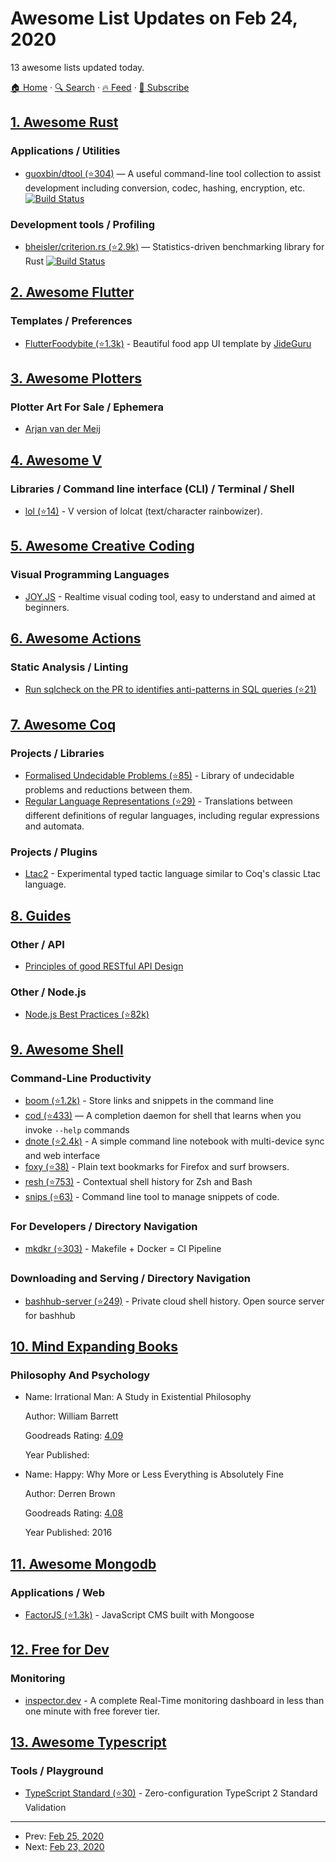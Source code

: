 # Awesome List Updates on Feb 24, 2020

13 awesome lists updated today.

[🏠 Home](/README.md) · [🔍 Search](https://www.trackawesomelist.com/search/) · [🔥 Feed](https://www.trackawesomelist.com/rss.xml) · [📮 Subscribe](https://trackawesomelist.us17.list-manage.com/subscribe?u=d2f0117aa829c83a63ec63c2f&id=36a103854c)



## [1. Awesome Rust](/content/rust-unofficial/awesome-rust/README.md)

### Applications / Utilities

*   [guoxbin/dtool (⭐304)](https://github.com/guoxbin/dtool) — A useful command-line tool collection to assist development including conversion, codec, hashing, encryption, etc. [![Build Status](https://api.travis-ci.org/guoxbin/dtool.svg?branch=master)](https://travis-ci.org/guoxbin/dtool)

### Development tools / Profiling

*   [bheisler/criterion.rs (⭐2.9k)](https://github.com/bheisler/criterion.rs) — Statistics-driven benchmarking library for Rust [![Build Status](https://api.travis-ci.org/bheisler/criterion.rs.svg?branch=master)](https://travis-ci.org/bheisler/criterion.rs)

## [2. Awesome Flutter](/content/Solido/awesome-flutter/README.md)

### Templates / Preferences

*   [FlutterFoodybite (⭐1.3k)](https://github.com/JideGuru/FlutterFoodybite) <!--stargazers:JideGuru/FlutterFoodybite--> - Beautiful food app UI template by [JideGuru](https://github.com/JideGuru)

## [3. Awesome Plotters](/content/beardicus/awesome-plotters/README.md)

### Plotter Art For Sale / Ephemera

*   [Arjan van der Meij](https://dutchplottr.nl/en/)

## [4. Awesome V](/content/vlang/awesome-v/README.md)

### Libraries / Command line interface (CLI) / Terminal / Shell

*   [lol (⭐14)](https://github.com/0xLeif/lol) - V version of lolcat (text/character rainbowizer).

## [5. Awesome Creative Coding](/content/terkelg/awesome-creative-coding/README.md)

### Visual Programming Languages

*   [JOY.JS](https://ncase.me/joy/) - Realtime visual coding tool, easy to understand and aimed at beginners.

## [6. Awesome Actions](/content/sdras/awesome-actions/README.md)

### Static Analysis / Linting

*   [Run sqlcheck on the PR to identifies anti-patterns in SQL queries (⭐21)](https://github.com/yokawasa/action-sqlcheck)

## [7. Awesome Coq](/content/coq-community/awesome-coq/README.md)

### Projects / Libraries

*   [Formalised Undecidable Problems (⭐85)](https://github.com/uds-psl/coq-library-undecidability) - Library of undecidable problems and reductions between them.
*   [Regular Language Representations (⭐29)](https://github.com/coq-community/reglang) - Translations between different definitions of regular languages, including regular expressions and automata.

### Projects / Plugins

*   [Ltac2](https://coq.inria.fr/refman/proof-engine/ltac2.html) - Experimental typed tactic language similar to Coq's classic Ltac language.

## [8. Guides](/content/NARKOZ/guides/README.md)

### Other / API

*   [Principles of good RESTful API
    Design](https://web.archive.org/web/20190315165355/https://www.codeplanet.io/principles-good-restful-api-design/)

### Other / Node.js

*   [Node.js Best Practices (⭐82k)](https://github.com/goldbergyoni/nodebestpractices#readme)

## [9. Awesome Shell](/content/alebcay/awesome-shell/README.md)

### Command-Line Productivity

*   [boom (⭐1.2k)](https://github.com/holman/boom) - Store links and snippets in the command line
*   [cod (⭐433)](https://github.com/dim-an/cod) — A completion daemon for shell that learns when you invoke `--help` commands
*   [dnote (⭐2.4k)](https://github.com/dnote/dnote) - A simple command line notebook with multi-device sync and web interface
*   [foxy (⭐38)](https://github.com/s-p-k/foxy) - Plain text bookmarks for Firefox and surf browsers.
*   [resh (⭐753)](https://github.com/curusarn/resh) - Contextual shell history for Zsh and Bash
*   [snips (⭐63)](https://github.com/srijanshetty/snips) - Command line tool to manage snippets of code.

### For Developers / Directory Navigation

*   [mkdkr (⭐303)](https://github.com/rosineygp/mkdkr) - Makefile + Docker = CI Pipeline

### Downloading and Serving / Directory Navigation

*   [bashhub-server (⭐249)](https://github.com/nicksherron/bashhub-server) - Private cloud shell history. Open source server for bashhub

## [10. Mind Expanding Books](/content/hackerkid/Mind-Expanding-Books/README.md)

### Philosophy And Psychology

- Name: Irrational Man: A Study in Existential Philosophy

  Author: William Barrett

  Goodreads Rating: [4.09](https://www.goodreads.com/book/show/83321.Irrational_Man)

  Year Published: 


- Name: Happy: Why More or Less Everything is Absolutely Fine

  Author: Derren Brown

  Goodreads Rating: [4.08](https://www.goodreads.com/book/show/30142270-happy)

  Year Published: 2016



## [11. Awesome Mongodb](/content/ramnes/awesome-mongodb/README.md)

### Applications / Web

*   [FactorJS (⭐1.3k)](https://github.com/fiction-com/factor) - JavaScript CMS built with Mongoose

## [12. Free for Dev](/content/ripienaar/free-for-dev/README.md)

### Monitoring

*   [inspector.dev](https://www.inspector.dev) - A complete Real-Time monitoring dashboard in less than one minute with free forever tier.

## [13. Awesome Typescript](/content/dzharii/awesome-typescript/README.md)

### Tools / Playground

*   [TypeScript Standard (⭐30)](https://github.com/e2tox/typescript-standard) - Zero-configuration TypeScript 2 Standard Validation

---

- Prev: [Feb 25, 2020](/content/2020/02/25/README.md)
- Next: [Feb 23, 2020](/content/2020/02/23/README.md)
